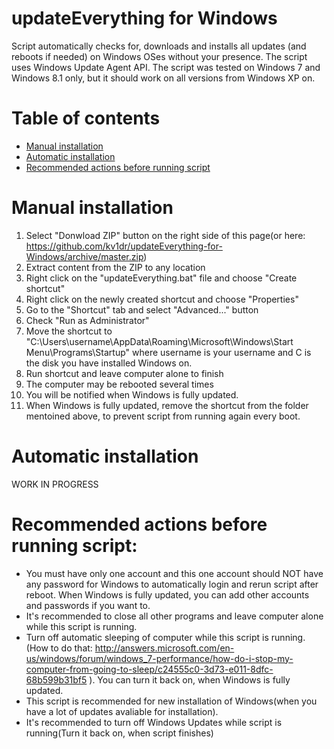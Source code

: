 # updateEverything for Windows
Script automatically checks for, downloads and installs all updates (and reboots if needed) on Windows OSes without your presence.
The script uses Windows Update Agent API. The script was tested on Windows 7 and Windows 8.1 only, but it should work on all versions from Windows XP on.
# Table of contents
- [Manual installation](https://github.com/kv1dr/updateEverything-for-Windows/blob/master/README.md#manual-installation)
- [Automatic installation](https://github.com/kv1dr/updateEverything-for-Windows/blob/master/README.md#automatic-installation)
- [Recommended actions before running script](https://github.com/kv1dr/updateEverything-for-Windows/blob/master/README.md#recommended-actions-before-running-script)

# Manual installation
1. Select "Donwload ZIP" button on the right side of this page(or here: https://github.com/kv1dr/updateEverything-for-Windows/archive/master.zip)
2. Extract content from the ZIP to any location
3. Right click on the "updateEverything.bat" file and choose "Create shortcut"
4. Right click on the newly created shortcut and choose "Properties"
5. Go to the "Shortcut" tab and select "Advanced..." button
6. Check "Run as Administrator"
7. Move the shortcut to "C:\Users\username\AppData\Roaming\Microsoft\Windows\Start Menu\Programs\Startup" where username is your username and C is the disk you have installed Windows on.
8. Run shortcut and leave computer alone to finish
9. The computer may be rebooted several times
10. You will be notified when Windows is fully updated.
11. When Windows is fully updated, remove the shortcut from the folder mentoined above, to prevent script from running again every boot.

# Automatic installation
WORK IN PROGRESS

# Recommended actions before running script:
- You must have only one account and this one account should NOT have any password for Windows to automatically login and rerun script after reboot. When Windows is fully updated, you can add other accounts and passwords if you want to.
- It's recommended to close all other programs and leave computer alone while this script is running.
- Turn off automatic sleeping of computer while this script is running. (How to do that: http://answers.microsoft.com/en-us/windows/forum/windows_7-performance/how-do-i-stop-my-computer-from-going-to-sleep/c24555c0-3d73-e011-8dfc-68b599b31bf5 ). You can turn it back on, when Windows is fully updated.
- This script is recommended for new installation of Windows(when you have a lot of updates avaliable for installation).
- It's recommended to turn off Windows Updates while script is running(Turn it back on, when script finishes)
